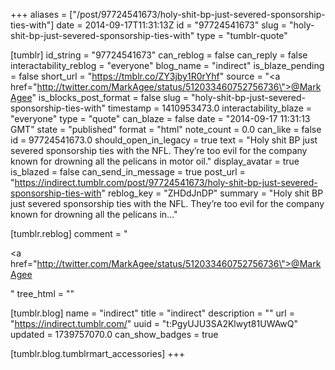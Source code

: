+++
aliases = ["/post/97724541673/holy-shit-bp-just-severed-sponsorship-ties-with"]
date = 2014-09-17T11:31:13Z
id = "97724541673"
slug = "holy-shit-bp-just-severed-sponsorship-ties-with"
type = "tumblr-quote"

[tumblr]
id_string = "97724541673"
can_reblog = false
can_reply = false
interactability_reblog = "everyone"
blog_name = "indirect"
is_blaze_pending = false
short_url = "https://tmblr.co/ZY3jby1R0rYhf"
source = "<a href=\"http://twitter.com/MarkAgee/status/512033460752756736\">@MarkAgee</a>"
is_blocks_post_format = false
slug = "holy-shit-bp-just-severed-sponsorship-ties-with"
timestamp = 1410953473.0
interactability_blaze = "everyone"
type = "quote"
can_blaze = false
date = "2014-09-17 11:31:13 GMT"
state = "published"
format = "html"
note_count = 0.0
can_like = false
id = 97724541673.0
should_open_in_legacy = true
text = "Holy shit BP just severed sponsorship ties with the NFL. They&rsquo;re too evil for the company known for drowning all the pelicans in motor oil."
display_avatar = true
is_blazed = false
can_send_in_message = true
post_url = "https://indirect.tumblr.com/post/97724541673/holy-shit-bp-just-severed-sponsorship-ties-with"
reblog_key = "ZHDdJnDP"
summary = "Holy shit BP just severed sponsorship ties with the NFL. They’re too evil for the company known for drowning all the pelicans in..."

[tumblr.reblog]
comment = "<p><a href=\"http://twitter.com/MarkAgee/status/512033460752756736\">@MarkAgee</a></p>"
tree_html = ""

[tumblr.blog]
name = "indirect"
title = "indirect"
description = ""
url = "https://indirect.tumblr.com/"
uuid = "t:PgyUJU3SA2Klwyt81UWAwQ"
updated = 1739757070.0
can_show_badges = true

[tumblr.blog.tumblrmart_accessories]
+++
